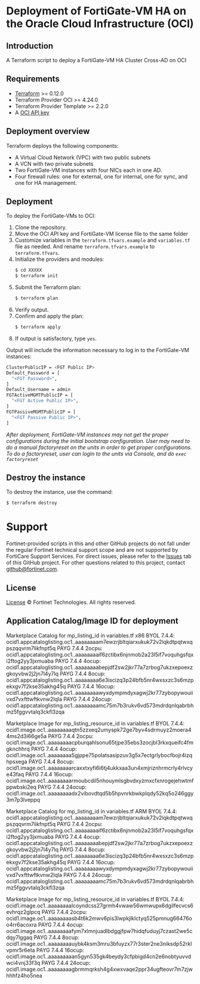 # Deployment of FortiGate-VM HA on the Oracle Cloud Infrastructure (OCI)
## Introduction
A Terraform script to deploy a FortiGate-VM HA Cluster Cross-AD on OCI

## Requirements
* [Terraform](https://learn.hashicorp.com/terraform/getting-started/install.html) >= 0.12.0
* Terraform Provider OCI >= 4.24.0
* Terraform Provider Template >= 2.2.0
* A [OCI API key](https://docs.cloud.oracle.com/en-us/iaas/Content/API/Concepts/apisigningkey.htm)

## Deployment overview
Terraform deploys the following components:
   - A Virtual Cloud Network (VPC) with two public subnets
   - A VCN with two private subnets
   - Two FortiGate-VM instances with four NICs each in one AD.
   - Four firewall rules: one for external, one for internal, one for sync, and one for HA management.

## Deployment
To deploy the FortiGate-VMs to OCI:
1. Clone the repository.
2. Move the OCI API key and FortiGate-VM license file to the same folder
3. Customize variables in the `terraform.tfvars.example` and `variables.tf` file as needed.  And rename `terraform.tfvars.example` to `terraform.tfvars`.
4. Initialize the providers and modules:
   ```sh
   $ cd XXXXX
   $ terraform init
    ```
5. Submit the Terraform plan:
   ```sh
   $ terraform plan
   ```
6. Verify output.
7. Confirm and apply the plan:
   ```sh
   $ terraform apply
   ```
8. If output is satisfactory, type `yes`.

Output will include the information necessary to log in to the FortiGate-VM instances:
```sh
ClusterPublicIP = <FGT Public IP>
Default_Password = [
  "<FGT Password>",
]
Default_Username = admin
FGTActiveMGMTPublicIP = [
  "<FGT Active Public IP>",
]
FGTPassiveMGMTPublicIP = [
  "<FGT Passive Public IP>",
]
```
*After deployment, FortiGate-VM instances may not get the proper configurations during the initial bootstrap configuration. 
User may need to do a manual factoryreset on the units in order to get proper configurations.  To do a factoryreset, user can
login to the units via Console, and do `exec factoryreset`*

## Destroy the instance
To destroy the instance, use the command:
```sh
$ terraform destroy
```

# Support
Fortinet-provided scripts in this and other GitHub projects do not fall under the regular Fortinet technical support scope and are not supported by FortiCare Support Services.
For direct issues, please refer to the [Issues](https://github.com/fortinet/fortigate-terraform-deploy/issues) tab of this GitHub project.
For other questions related to this project, contact [github@fortinet.com](mailto:github@fortinet.com).

## License
[License](https://github.com/fortinet/fortigate-terraform-deploy/blob/master/LICENSE) © Fortinet Technologies. All rights reserved.

## Application Catalog/Image ID for deployment
Marketplace Catalog for mp_listing_id in variables.tf
x86
BYOL 7.4.4: ocid1.appcataloglisting.oc1..aaaaaaaam7ewzrjbltqiarxukuk72v2lqkdtpqtwxqpszqqvrm7likfnpt5q
PAYG 7.4.4 2ocpu: ocid1.appcataloglisting.oc1..aaaaaaaaif6zctibx6njnmob2a23l5if7voquhgsfqxi2ftog2yy3jxmuaba
PAYG 7.4.4 4ocup: ocid1.appcataloglisting.oc1..aaaaaaaabepjdf2sw2jkr77a7zrbog7ukzxepoexzgkoyvbw2j2jn7l4y7lq
PAYG 7.4.4 8ocup: ocid1.appcataloglisting.oc1..aaaaaaaa6e3iscizq3p24bfb5nr4wxsxzc3s6mzpekxgv7f2kse35akhg45q
PAYG 7.4.4 16ocup: ocid1.appcataloglisting.oc1..aaaaaaaawyxdympmdyxagwj2kr77zybopywouiivxd7vxfttwftkvnw2lqla
PAYG 7.4.4 24ocup:  ocid1.appcataloglisting.oc1..aaaaaaaamc75m7b3rukv6vd573mdrdqnlqabrbhmz5fggvvtalq3ckfl3zqa

Marketplace Image for mp_listing_resource_id in variables.tf
BYOL 7.4.4:  ocid1.image.oc1..aaaaaaaaqtn5zzxeq2umyspk72ge7byv4sdrmuyz2moera44ms2d3i66ge5a
PAYG 7.4.4 2ocpu: ocid1.image.oc1..aaaaaaaacpburqahlsonu65tjpe35ebs3zocjbl3rkxqueifc4fmgknchhrq
PAYG 7.4.4 4ocup: ocid1.image.oc1..aaaaaaaa5gjppe75polatsasipzuv3g5x7ectgrlybocfbojr4izqhpsxega
PAYG 7.4.4 8ocup: ocid1.image.oc1..aaaaaaaarcaxxtxyfi6i6tj4ukkxaa3un4xmjriznhrmcrly4rlvcye43faq
PAYG 7.4.4 16ocup: ocid1.image.oc1..aaaaaaaarmoubcdil5nhouymlsgbvdxyzmxcfxnrogejehwtmfppwbski2eq
PAYG 7.4.4 24ocup: ocid1.image.oc1..aaaaaaaadx2vibovdtqd5b5hpvnrkbwkplqdy52kq5o246ggy3m7p3lveppq


Marketplace Catalog for mp_listing_id in variables.tf
ARM
BYOL 7.4.4:  ocid1.appcataloglisting.oc1..aaaaaaaam7ewzrjbltqiarxukuk72v2lqkdtpqtwxqpszqqvrm7likfnpt5q
PAYG 7.4.4 2ocpu:  ocid1.appcataloglisting.oc1..aaaaaaaaif6zctibx6njnmob2a23l5if7voquhgsfqxi2ftog2yy3jxmuaba
PAYG 7.4.4 4ocup:  ocid1.appcataloglisting.oc1..aaaaaaaabepjdf2sw2jkr77a7zrbog7ukzxepoexzgkoyvbw2j2jn7l4y7lq
PAYG 7.4.4 8ocup:  ocid1.appcataloglisting.oc1..aaaaaaaa6e3iscizq3p24bfb5nr4wxsxzc3s6mzpekxgv7f2kse35akhg45q
PAYG 7.4.4 16ocup: ocid1.appcataloglisting.oc1..aaaaaaaawyxdympmdyxagwj2kr77zybopywouiivxd7vxfttwftkvnw2lqla
PAYG 7.4.4 24ocup: ocid1.appcataloglisting.oc1..aaaaaaaamc75m7b3rukv6vd573mdrdqnlqabrbhmz5fggvvtalq3ckfl3zqa

Marketplace Image for mp_listing_resource_id in variables.tf
BYOL 7.4.4:  ocid1.image.oc1..aaaaaaaalcoyndcss27grmh4vwaw56wmwupx6dgilfecvcs6evhrqz2glpcq
PAYG 7.4.4 2ocpu:  ocid1.image.oc1..aaaaaaaasb4t6k2mwv6pis3lwpkjlklctyq525pmnug66476oo4rr6acoxra
PAYG 7.4.4 4ocup:  ocid1.image.oc1..aaaaaaaafym7xlmnjuadlbdggjfpw7hidqfuduyj7czast2we5cdqy7lggaq
PAYG 7.4.4 8ocup:  ocid1.image.oc1..aaaaaaaauybk4ksm3mru3bfuyzx77r3ster2ne3niksdp52rklvpmr5r6eta
PAYG 7.4.4 16ocup:  ocid1.image.oc1..aaaaaaaaan5gyn535gk4beydy3cfpbigd4cn2e6nobtyuvvdwci4vnj33f3q
PAYG 7.4.4 24ocup: ocid1.image.oc1..aaaaaaaagbrmmqrksh4g4xwxvaqe2ppr34ugfteovr7m7zjwhhhfz4ho5nea
